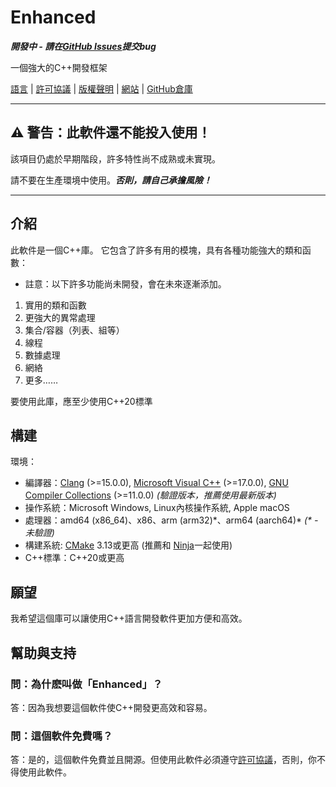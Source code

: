 # Enhanced

***開發中 - 請在[GitHub Issues](https://github.com/enhancedlib/enhanced/issues)提交bug***

一個強大的C++開發框架

[語言](LANGUAGES.md) | [許可協議](../LICENSE) | [版權聲明](../COPYRIGHT) | [網站](https://enhancedlib.github.io/) | [GitHub倉庫](https://github.com/enhancedlib/enhanced/)

---

## ⚠ **警告：此軟件還不能投入使用！**

該項目仍處於早期階段，許多特性尚不成熟或未實現。

請不要在生產環境中使用。***否則，請自己承擔風險！***

---

## 介紹

此軟件是一個C++庫。
它包含了許多有用的模塊，具有各種功能強大的類和函數：

- 註意：以下許多功能尚未開發，會在未來逐漸添加。

1. 實用的類和函數
2. 更強大的異常處理
3. 集合/容器（列表、組等）
4. 線程
5. 數據處理
6. 網絡
7. 更多……

要使用此庫，應至少使用C++20標準

## 構建

環境：

- 編譯器：[Clang](https://clang.llvm.org/) (>=15.0.0), [Microsoft Visual C++](https://visualstudio.microsoft.com/vs/features/cplusplus/) (>=17.0.0), [GNU Compiler Collections](https://gcc.gnu.org/) (>=11.0.0) *(驗證版本，推薦使用最新版本)*
- 操作系統：Microsoft Windows, Linux內核操作系統, Apple macOS
- 處理器：amd64 (x86_64)、x86、arm (arm32)\*、arm64 (aarch64)\* *(\* - 未驗證)*
- 構建系統: [CMake](https://cmake.org/) 3.13或更高 (推薦和 [Ninja](https://ninja-build.org)一起使用)
- C++標準：C++20或更高

## 願望

我希望這個庫可以讓使用C++語言開發軟件更加方便和高效。

## 幫助與支持

### 問：為什麽叫做「Enhanced」？

答：因為我想要這個軟件使C++開發更高效和容易。

### 問：這個軟件免費嗎？

答：是的，這個軟件免費並且開源。但使用此軟件必須遵守[許可協議](../LICENSE)，否則，你不得使用此軟件。
